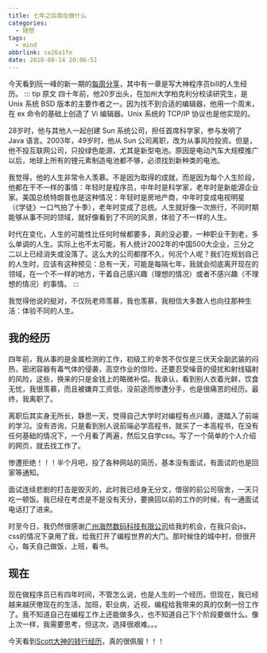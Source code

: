 ```yaml
---
title: 七年之后我在做什么
categories:
  - 随想
tags:
  - mind
abbrlink: ce26a1fe
date: 2018-08-14 20:06:51
---
```


今天看到阮一峰的新一期的[每周分享](http://www.ruanyifeng.com/blog/2019/03/weekly-issue-48.html)，其中有一章是写大神程序员bill的人生经历。
::: tip 原文
四十年前，他20岁出头，在加州大学柏克利分校读研究生，是 Unix 系统 BSD 版本的主要作者之一。因为找不到合适的编辑器，他用一个周末，在 ex 命令的基础上创造了 Vi 编辑器。Unix 系统的 TCP/IP 协议也是他实现的。

28岁时，他与其他人一起创建 Sun 系统公司，担任首席科学家，参与发明了 Java 语言。2003年，49岁时，他从 Sun 公司离职，改为从事风险投资。但是，他不投互联网公司，只投绿色能源，尤其是新型电池。原因是电动汽车大规模推广以后，地球上所有的锂元素制造电池都不够，必须找到新种类的电池。

我觉得，他的人生非常令人羡慕。不是因为取得的成就，而是因为每个人生阶段，他都在干不一样的事情：年轻时是程序员，中年时是科学家，老年时是新能源企业家。美国总统特朗普也是这种情况：年轻时是房地产商，中年时变成电视明星（《学徒》一口气拍了十季），老年时变成了总统。人生就好像一次旅行，不同时期能够从事不同的领域，就好像看到了不同的风景，体验了不一样的人生。

时代在变化，人生的可能性比任何时候都要多，真的没必要，一种职业干到老，多么单调的人生。实际上也不太可能，有人统计2002年的中国500大企业，三分之二以上已经消失或没落了。这么大的公司都撑不久，何况个人呢？我们在规划自己的人生时，应该有这种预见：总有一天，可能是每隔七年，我就会彻底离开现在的领域，在一个不一样的地方，干着自己感兴趣（理想的情况）或者不感兴趣（不理想的情况）的事情。
:::

我觉得他说的挺对，不仅阮老师羡慕，我也羡慕，我相信大多数人也向往那种生活：体验不同的人生。

## 我的经历

四年前，我从事的是金属检测的工作，初级工的辛苦不仅仅是三伏天全副武装的闷热，密闭容器有毒气体的侵袭，高空作业的惊险，还要忍受噪音的侵扰和射线辐射的风险，这些，换来的只是金钱上的略微补偿。我承认，看到别人衣着光鲜，饮食无忧，我很羡慕，而且被嫌弃工资低，没前途而惨遭分手，也是很痛苦的经历。最终，我离职了。

离职后其实身无所长，静思一天，觉得自己大学时对编程有点兴趣，遂踏入了前端的学习。没有咨询，只是看到别人说前端必学高程书，就买了一本高程书，在没有任何基础的情况下，一个月看了两遍，然后又自学css。写了一个简单的个人介绍的网页，就去找工作了。

惨遭拒绝！！！半个月吧，投了各种网站的简历，基本没有面试，有面试的也是回家等通知。

面试连续悲剧的打击是毁灭的，此时我已经身无分文，借宿的前公司宿舍，一天只吃一顿饭。我已经在考虑是不是没有天分，要换回以前的工作的时候，有一通面试电话打了进来。

时至今日，我仍然很感谢[广州海然数码科技有限公司](https://4fang.com/index.htm)给我的机会，在我只会js，css的情况下录用了我，给我打开了编程世界的大门。那时候住的城中村，但很开心，每天自己做饭，上班，看书。

## 现在

现在做程序员已有四年时间，不管怎么说，也是人生的一个经历。但现在，我已经越来越厌倦现在的生活，加班，职业病，近视，编程给我带来的真的仅剩一份工作了。我不知道自己在编程工作上还能做多久，也不知道自己下个阶段要做什么。像上次一样，我需要思考，但这次，选择很艰难。。。

今天看到[Scott大神的转行经历](https://juejin.im/post/5c99bd58f265da60ef6358be?utm_source=gold_browser_extension)，真的很佩服！！！

<Valine></Valine>